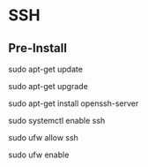# SSH
## Pre-Install
sudo apt-get update

sudo apt-get upgrade

sudo apt-get install openssh-server

sudo systemctl enable ssh

sudo ufw allow ssh

sudo ufw enable
